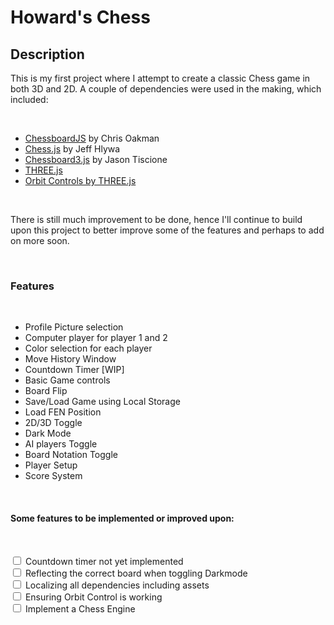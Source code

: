 <h1>Howard's Chess</h1>

<h2>Description</h2>

This is my first project where I attempt to create a classic Chess game in both 3D and 2D. A couple of dependencies were used in the making, which included:

<br />

- [ChessboardJS](https://chessboardjs.com/index.html) by Chris Oakman
- [Chess.js](https://github.com/jhlywa/chess.js/blob/master/README.md) by Jeff Hlywa
- [Chessboard3.js](https://jtiscione.github.io/chessboard3js/index.html) by Jason Tiscione
- [THREE.js](https://threejs.org/)
- [Orbit Controls by THREE.js](https://threejs.org/docs/index.html#examples/en/controls/OrbitControls)


<br />

There is still much improvement to be done, hence I'll continue to build upon this project to better improve some of the features and perhaps to add on more soon.

<br />

<h3>Features</h3>

<br />

- Profile Picture selection
- Computer player for player 1 and 2
- Color selection for each player
- Move History Window
- Countdown Timer [WIP]
- Basic Game controls
- Board Flip
- Save/Load Game using Local Storage
- Load FEN Position
- 2D/3D Toggle
- Dark Mode
- AI players Toggle
- Board Notation Toggle
- Player Setup
- Score System

<br />
<h4>Some features to be implemented or improved upon: </h4>
<br />

<input type="checkbox"> Countdown timer not yet implemented<br />
<input type="checkbox"> Reflecting the correct board when toggling Darkmode<br />
<input type="checkbox"> Localizing all dependencies including assets<br />
<input type="checkbox"> Ensuring Orbit Control is working<br />
<input type="checkbox"> Implement a Chess Engine<br />


